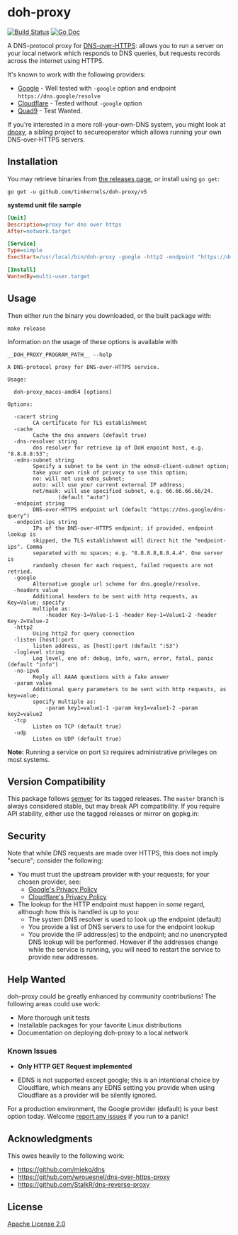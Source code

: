 # doh-proxy

[![Build Status](https://travis-ci.com/tinkernels/doh-proxy.svg?branch=master)](https://travis-ci.com/tinkernels/doh-proxy)
[![Go Doc](https://godoc.org/github.com/fardog/secureoperator?status.svg)](https://godoc.org/github.com/fardog/secureoperator)

A DNS-protocol proxy for [DNS-over-HTTPS][dnsoverhttps]: allows you to run a
server on your local network which responds to DNS queries, but requests records
across the internet using HTTPS.

It's known to work with the following providers:

* [Google][google doh] - Well tested with `-google` option and endpoint `https://dns.google/resolve`
* [Cloudflare][cloudflare doh]  - Tested without `-google` option
* [Quad9][quad9 doh]  - Test Wanted.

If you're interested in a more roll-your-own-DNS system, you might look at
[dnoxy][], a sibling project to secureoperator which allows running your own
DNS-over-HTTPS servers.

## Installation

You may retrieve binaries from [the releases page][releases], or install using
`go get`:

```
go get -u github.com/tinkernels/doh-proxy/v5
```

**systemd unit file sample**

```ini
[Unit]
Description=proxy for dns over https
After=network.target

[Service]
Type=simple
ExecStart=/usr/local/bin/doh-proxy -google -http2 -endpoint "https://dns.google/resolve"  -endpoint-ips "8.8.8.8,8.8.4.4" -edns-subnet auto -listen 127.0.0.1:53 -no-ipv6 -cache=true -loglevel info

[Install]
WantedBy=multi-user.target
```

## Usage

Then either run the binary you downloaded, or the built package with:
```
make release
```
Information on the usage of these options is available with
```shell
__DOH_PROXY_PROGRAM_PATH__ --help

A DNS-protocol proxy for DNS-over-HTTPS service.

Usage:

  doh-proxy_macos-amd64 [options]

Options:

  -cacert string
    	CA certificate for TLS establishment
  -cache
    	Cache the dns answers (default true)
  -dns-resolver string
    	dns resolver for retrieve ip of DoH enpoint host, e.g. "8.8.8.8:53";
  -edns-subnet string
    	Specify a subnet to be sent in the edns0-client-subnet option;
    	take your own risk of privacy to use this option;
    	no: will not use edns_subnet;
    	auto: will use your current external IP address;
    	net/mask: will use specified subnet, e.g. 66.66.66.66/24.
    	        (default "auto")
  -endpoint string
    	DNS-over-HTTPS endpoint url (default "https://dns.google/dns-query")
  -endpoint-ips string
    	IPs of the DNS-over-HTTPS endpoint; if provided, endpoint lookup is
    	skipped, the TLS establishment will direct hit the "endpoint-ips". Comma
    	separated with no spaces; e.g. "8.8.8.8,8.8.4.4". One server is
    	randomly chosen for each request, failed requests are not retried.
  -google
    	Alternative google url scheme for dns.google/resolve.
  -headers value
    	Additional headers to be sent with http requests, as Key=Value; specify
    	multiple as:
    	    -header Key-1=Value-1-1 -header Key-1=Value1-2 -header Key-2=Value-2
  -http2
    	Using http2 for query connection
  -listen [host]:port
    	listen address, as [host]:port (default ":53")
  -loglevel string
    	Log level, one of: debug, info, warn, error, fatal, panic (default "info")
  -no-ipv6
    	Reply all AAAA questions with a fake answer
  -param value
    	Additional query parameters to be sent with http requests, as key=value;
    	specify multiple as:
    	    -param key1=value1-1 -param key1=value1-2 -param key2=value2
  -tcp
    	Listen on TCP (default true)
  -udp
    	Listen on UDP (default true)
```

**Note:** Running a service on port `53` requires administrative privileges on
most systems.

## Version Compatibility

This package follows [semver][] for its tagged releases. The `master` branch is
always considered stable, but may break API compatibility. If you require API
stability, either use the tagged releases or mirror on gopkg.in:

## Security

Note that while DNS requests are made over HTTPS, this does not imply "secure";
consider the following:

* You must trust the upstream provider with your requests; for your chosen
  provider, see:
  * [Google's Privacy Policy][googlednspriv]
  * [Cloudflare's Privacy Policy][cloudflarednspriv]
* The lookup for the HTTP endpoint must happen in _some_ regard, although how
  this is handled is up to you:
    * The system DNS resolver is used to look up the endpoint (default)
    * You provide a list of DNS servers to use for the endpoint lookup
    * You provide the IP address(es) to the endpoint; and no unencrypted DNS
      lookup will be performed. However if the addresses change while the
      service is running, you will need to restart the service to provide new
      addresses.

## Help Wanted

doh-proxy could be greatly enhanced by community contributions! The
following areas could use work:

* More thorough unit tests
* Installable packages for your favorite Linux distributions
* Documentation on deploying doh-proxy to a local network

### Known Issues

* **Only HTTP GET Request implemented**

* EDNS is not supported except google; this is an intentional choice by Cloudflare, which
  means any EDNS setting you provide when using Cloudflare as a provider will
  be silently ignored.

For a production environment, the Google provider (default) is your best option
today. Welcome [report any issues][issues] if you run to a panic!

## Acknowledgments

This owes heavily to the following work:

* https://github.com/miekg/dns
* https://github.com/wrouesnel/dns-over-https-proxy
* https://github.com/StalkR/dns-reverse-proxy

## License

[Apache License 2.0][license]


[googlednspriv]: https://developers.google.com/speed/public-dns/privacy
[cloudflarednspriv]: https://developers.cloudflare.com/1.1.1.1/privacy/
[releases]: https://github.com/tinkernels/doh-proxy/releases
[docker]: https://www.docker.com/
[issues]: https://github.com/tinkernels/doh-proxy/issues
[semver]: http://semver.org/
[google doh]: https://developers.google.com/speed/public-dns/docs/dns-over-https
[cloudflare doh]: https://developers.cloudflare.com/1.1.1.1/dns-over-https/
[quad9 doh]: https://www.quad9.net/
[dnoxy]: https://github.com/fardog/dnoxy
[license]: https://github.com/fardog/secureoperator/blob/master/LICENSE
[dnsoverhttps]: https://tools.ietf.org/html/rfc8484
